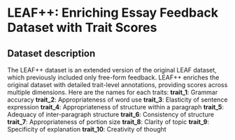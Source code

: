 # LEAF++: Enriching Essay Feedback Dataset with Trait Scores

## Dataset description
The LEAF++ dataset is an extended version of the original LEAF dataset, which previously included only free-form feedback. LEAF++ enriches the original dataset with detailed trait-level annotations, providing scores across multiple dimensions. Here are the names for each traits:
**trait_1**: Grammar accuracy
**trait_2**: Appropriateness of word use
**trait_3**: Elasticity of sentence expression
**trait_4**: Appropriateness of structure within a paragraph
**trait_5**: Adequacy of inter-paragraph structure
**trait_6**: Consistency of structure
**trait_7**: Appropriateness of portion size
**trait_8**: Clarity of topic
**trait_9**: Specificity of explanation
**trait_10**: Creativity of thought
